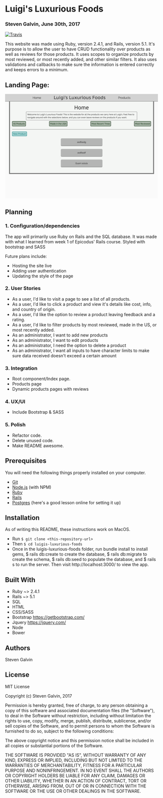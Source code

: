 # Luigi's Luxurious Foods
### Steven Galvin, June 30th, 2017
[![Travis](https://img.shields.io/travis/rust-lang/rust.svg?style=plastic)](https://github.com/steven-galvin/luigis-luxurious-foods)

This website was made using Ruby, version 2.4.1, and Rails, version 5.1. It's purpose is to allow the user to have CRUD functionality over products as well as reviews for those products. It uses scopes to organize products by most reviewed, or most recently added, and other similar filters. It also uses validations and callbacks to make sure the information is entered correctly and keeps errors to a minimum.

## Landing Page:
![](./app/assets/images/home.png "Luigi's Luxurious Foods")

## Planning

### 1. Configuration/dependencies
  The app will primarily use Ruby on Rails and the SQL database. It was made with what I learned from week 1 of Epicodus' Rails course. Styled with bootstrap and SASS

  Future plans include:
  * Hosting the site live
  * Adding user authentication
  * Updating the style of the page

### 2. User Stories
  * As a user, I'd like to visit a page to see a list of all products.
  * As a user, I'd like to click a product and view it's details like cost, info, and country of origin.
  * As a user, I'd like the option to review a product leaving feedback and a rating.
  * As a user, I'd like to filter products by most reviewed, made in the US, or most recently added.
  * As an administrator, I want to add new products
  * As an administrator, I want to edit products
  * As an administrator, I need the option to delete a product
  * As an administrator, I want all inputs to have character limits to make sure data received doesn't exceed a certain amount

### 3. Integration
  * Root component/Index page.
  * Products page
  * Dynamic products pages with reviews

### 4. UX/UI
  * Include Bootstrap & SASS

### 5. Polish
  * Refactor code.
  * Delete unused code.
  * Make README awesome.

## Prerequisites

You will need the following things properly installed on your computer.

* [Git](https://git-scm.com/)
* [Node.js](https://nodejs.org/) (with NPM)
* [Ruby](https://www.ruby-lang.org/en/downloads/)
* [Rails](http://rubyonrails.org/)
* [Postgres](https://www.learnhowtoprogram.com/ruby/ruby-database-basics/installing-postgres-7fb0cff7-a0f5-4b61-a0db-8a928b9f67ef) (here's a good lesson online for setting it up)

## Installation

As of writing this README, these instructions work on MacOS.

* Run `$ git clone <this-repository-url>`
* Then `$ cd luigis-luxurious-foods`
* Once in the luigis-luxurious-foods folder, run bundle install to install gems, $ rails db:create to create the database, $ rails db:migrate to create the schema, $ rails db:seed to populate the database, and $ rails s to run the server. Then visit http://localhost:3000/ to view the app.
## Built With

* Ruby ~> 2.4.1
* Rails ~> 5.1
* SQL
* HTML
* CSS/SASS
* Bootstrap https://getbootstrap.com/
* Jquery https://jquery.com/
* Node
* Bower

## Authors

Steven Galvin

## License

MIT License

Copyright (c) Steven Galvin, 2017

Permission is hereby granted, free of charge, to any person obtaining a copy
of this software and associated documentation files (the "Software"), to deal
in the Software without restriction, including without limitation the rights
to use, copy, modify, merge, publish, distribute, sublicense, and/or sell
copies of the Software, and to permit persons to whom the Software is furnished to do so, subject to the following conditions:

The above copyright notice and this permission notice shall be included in all
copies or substantial portions of the Software.

THE SOFTWARE IS PROVIDED "AS IS", WITHOUT WARRANTY OF ANY KIND, EXPRESS OR
IMPLIED, INCLUDING BUT NOT LIMITED TO THE WARRANTIES OF MERCHANTABILITY,
FITNESS FOR A PARTICULAR PURPOSE AND NONINFRINGEMENT. IN NO EVENT SHALL THE
AUTHORS OR COPYRIGHT HOLDERS BE LIABLE FOR ANY CLAIM, DAMAGES OR OTHER
LIABILITY, WHETHER IN AN ACTION OF CONTRACT, TORT OR OTHERWISE, ARISING FROM,
OUT OF OR IN CONNECTION WITH THE SOFTWARE OR THE USE OR OTHER DEALINGS IN THE
SOFTWARE.
